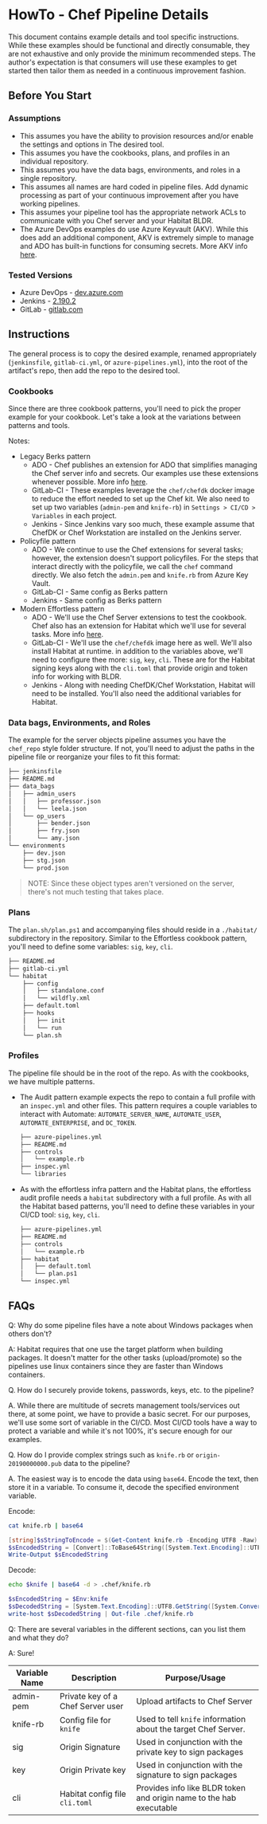 # HowTo - Chef Pipeline Details

This document contains example details and tool specific instructions. While these examples should be functional and directly consumable, they are not exhaustive and only provide the minimum recommended steps. The author's expectation is that consumers will use these examples to get started then tailor them as needed in a continuous improvement fashion.

## Before You Start

### Assumptions

* This assumes you have the ability to provision resources and/or enable the settings and options in The desired tool.
* This assumes you have the cookbooks, plans, and profiles in an individual repository.
* This assumes you have the data bags, environments, and roles in a single repository.
* This assumes all names are hard coded in pipeline files. Add dynamic processing as part of your continuous improvement after you have working pipelines.
* This assumes your pipeline tool has the appropriate network ACLs to communicate with you Chef server and your Habitat BLDR.
* The Azure DevOps examples do use Azure Keyvault (AKV). While this does add an additional component, AKV is extremely simple to manage and ADO has built-in functions for consuming secrets. More AKV info [here](https://docs.microsoft.com/en-us/azure/devops/pipelines/tasks/deploy/azure-key-vault?view=azure-devops).

### Tested Versions

* Azure DevOps - [dev.azure.com](https://dev.azure.com)
* Jenkins - [2.190.2](https://jenkins.io/download/)
* GitLab - [gitlab.com](https://www.gitlab.com)

## Instructions

The general process is to copy the desired example, renamed appropriately  (`jenkinsfile`, `gitlab-ci.yml`, or `azure-pipelines.yml`), into the root of the artifact's repo, then add the repo to the desired tool.

### Cookbooks

Since there are three cookbook patterns, you'll need to pick the proper example for your cookbook. Let's take a look at the variations between patterns and tools.

Notes:

* Legacy Berks pattern
  * ADO - Chef publishes an extension for ADO that simplifies managing the Chef server info and secrets. Our examples use these extensions whenever possible. More info [here](https://github.com/chef-partners/azuredevops-chef/wiki/getting-started).
  * GitLab-CI - These examples leverage the `chef/chefdk` docker image to reduce the effort needed to set up the Chef kit. We also need to set up two variables (`admin-pem` and `knife-rb`) in `Settings > CI/CD > Variables` in each project.
  * Jenkins - Since Jenkins vary soo much, these example assume that ChefDK or Chef Workstation are installed on the Jenkins server.
* Policyfile pattern
  * ADO - We continue to use the Chef extensions for several tasks; however, the extension doesn't support policyfiles. For the steps that interact directly with the policyfile, we call the `chef` command directly. We also fetch the `admin.pem` and `knife.rb` from Azure Key Vault.
  * GitLab-CI - Same config as Berks pattern
  * Jenkins - Same config as Berks pattern
* Modern Effortless pattern
  * ADO - We'll use the Chef Server extensions to test the cookbook. Chef also has an extension for Habitat which we'll use for several tasks. More info [here](https://github.com/chef-partners/azuredevops-habitat/wiki/getting-started).
  * GitLab-CI - We'll use the `chef/chefdk` image here as well. We'll also install Habitat at runtime. in addition to the variables above, we'll need to configure  thee more: `sig`, `key`, `cli`. These are for the Habitat signing keys along with the `cli.toml` that provide origin and token info for working with BLDR.
  * Jenkins - Along with needing ChefDK/Chef Workstation, Habitat will need to be installed. You'll also need the additional variables for Habitat.

### Data bags, Environments, and Roles

The example for the server objects pipeline assumes you have the `chef_repo` style folder structure. If not, you'll need to adjust the paths in the pipeline file or reorganize your files to fit this format:

``` bash
├── jenkinsfile
├── README.md
├── data_bags
│   ├── admin_users
│   │   ├── professor.json
│   │   └── leela.json
│   └── op_users
│       ├── bender.json
│       ├── fry.json
│       └── amy.json
└── environments
    ├── dev.json
    ├── stg.json
    └── prod.json
```

> NOTE: Since these object types aren't versioned on the server, there's not much testing that takes place.

### Plans

The `plan.sh/plan.ps1` and accompanying files should reside in a `./habitat/` subdirectory in the repository. Similar to the Effortless cookbook pattern, you'll need to define some variables: `sig`, `key`, `cli`.

``` bash
├── README.md
├── gitlab-ci.yml
└── habitat
    ├── config
    │   ├── standalone.conf
    │   └── wildfly.xml
    ├── default.toml
    ├── hooks
    │   ├── init
    │   └── run
    └── plan.sh
```

### Profiles

The pipeline file should be in the root of the repo. As with the cookbooks, we have multiple patterns.

* The Audit pattern example expects the repo to contain a full profile with an `inspec.yml` and other files. This pattern requires a couple variables to interact with Automate: `AUTOMATE_SERVER_NAME`, `AUTOMATE_USER`, `AUTOMATE_ENTERPRISE`, and `DC_TOKEN`.

  ``` bash
  ├── azure-pipelines.yml
  ├── README.md
  ├── controls
  │   └── example.rb
  ├── inspec.yml
  └── libraries
  ```

* As with the effortless infra pattern and the Habitat plans, the effortless audit profile needs a `habitat` subdirectory with a full profile. As with all the Habitat based patterns, you'll need to define these variables in your CI/CD tool: `sig`, `key`, `cli`.

  ``` bash
  ├── azure-pipelines.yml
  ├── README.md
  ├── controls
  │   └── example.rb
  ├── habitat
  │   ├── default.toml
  │   └── plan.ps1
  └── inspec.yml
  ```

## FAQs

Q: Why do some pipeline files have a note about Windows packages when others don't?

A: Habitat requires that one use the target platform when building packages. It doesn't matter for the other tasks (upload/promote) so the pipelines use linux containers since they are faster than Windows containers.

Q. How do I securely provide tokens, passwords, keys, etc. to the pipeline?

A. While there are multitude of secrets management tools/services out there, at some point, we have to provide a basic secret. For our purposes, we'll use some sort of variable in the CI/CD. Most CI/CD tools have a way to protect a variable and while it's not 100%, it's secure enough for our examples.

Q. How do I provide complex strings such as `knife.rb` or `origin-20190000000.pub` data to the pipeline?

A. The easiest way is to encode the data using `base64`. Encode the text, then store it in a variable. To consume it, decode the specified environment variable.

  Encode:

  ``` bash
  cat knife.rb | base64
  ```

  ``` powershell
  [string]$sStringToEncode = $(Get-Content knife.rb -Encoding UTF8 -Raw)
  $sEncodedString = [Convert]::ToBase64String([System.Text.Encoding]::UTF8.GetBytes($sStringToEncode))
  Write-Output $sEncodedString
  ```

  Decode:

  ``` bash
  echo $knife | base64 -d > .chef/knife.rb
  ```

  ``` powershell
  $sEncodedString = $Env:knife
  $sDecodedString = [System.Text.Encoding]::UTF8.GetString([System.Convert]::FromBase64String($sEncodedString))
  write-host $sDecodedString | Out-file .chef/knife.rb
  ```

Q: There are several variables in the different sections, can you list them and what they do?

A: Sure!

| Variable Name | Description | Purpose/Usage |
| ---           | ---           | ---         |
| admin-pem | Private key of a Chef Server user | Upload artifacts to Chef Server |
| knife-rb | Config file for `knife` | Used to tell `knife` information about the target Chef Server.|
| sig| Origin Signature | Used in conjunction with the private key to sign packages |
| key | Origin Private key | Used in conjunction with the signature to sign packages |
| cli | Habitat config file `cli.toml` | Provides info like BLDR token and origin name to the hab executable |
